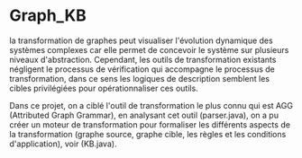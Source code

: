 # Graph_KB

la transformation de graphes peut visualiser l'évolution dynamique des systèmes complexes car elle permet de concevoir le système sur plusieurs niveaux d'abstraction. Cependant, les outils de transformation existants négligent le processus de vérification qui accompagne le processus de transformation, dans ce sens les logiques de description semblent les cibles privilégiées pour opérationnaliser ces outils. 

Dans ce projet, on a ciblé l'outil de transformation le plus connu qui est AGG (Attributed Graph Grammar), en analysant cet outil (parser.java), on a pu créer un moteur de transformation pour formaliser les différents aspects de la transformation (graphe source, graphe cible, les règles et les conditions d'application), voir (KB.java).
